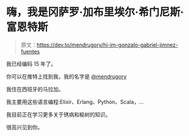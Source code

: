 # 嗨，我是冈萨罗·加布里埃尔·希门尼斯·富恩特斯

> 原文：<https://dev.to/mendrugory/hi-im-gonzalo-gabriel-jimnez-fuentes>

我已经编码 15 年了。

你可以在推特上找到我，我的名字是 [@mendrugory](https://twitter.com/mendrugory)

我住在西班牙的马拉加。

我主要用这些语言编程:Elixir、Erlang、Python、Scala，...

我目前正在学习更多关于锈病和榆树的知识。

很高兴见到你。